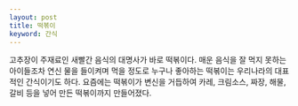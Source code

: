 ```yaml
---
layout: post
title: 떡볶이
keyword: 간식
---
```


<p>고추장이 주재료인 새빨간 음식의 대명사가 바로 떡볶이다. 매운 음식을 잘 먹지 못하는 아이들조차 연신 물을 들이켜며 먹을 정도로 누구나 좋아하는 떡볶이는 우리나라의 대표적인 간식이기도 하다. 요즘에는 떡볶이가 변신을 거듭하여 카레, 크림소스, 짜장, 해물, 갈비 등을 넣어 만든 떡볶이까지 만들어졌다.</p>